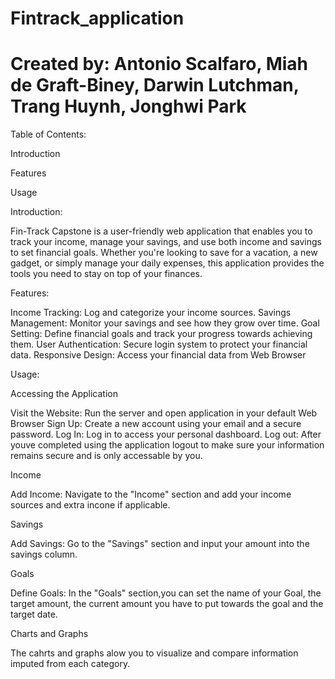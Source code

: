 ﻿# Fintrack_application
# Created by: Antonio Scalfaro, Miah de Graft-Biney, Darwin Lutchman, Trang Huynh, Jonghwi Park

Table of Contents:

Introduction

Features

Usage



Introduction:


Fin-Track Capstone is a user-friendly web application that enables you to track your income, manage your savings,
and use both income and savings to set financial goals. Whether you're looking to save for a vacation, a new gadget, or simply manage your daily 
expenses, this application provides the tools you need to stay on top of your finances.


Features:

Income Tracking: Log and categorize your income sources.
Savings Management: Monitor your savings and see how they grow over time.
Goal Setting: Define financial goals and track your progress towards achieving them.
User Authentication: Secure login system to protect your financial data.
Responsive Design: Access your financial data from Web Browser 

Usage:

Accessing the Application

Visit the Website: Run the server and open application in your default Web Browser 
Sign Up: Create a new account using your email and a secure password.
Log In: Log in to access your personal dashboard.
Log out: After youve completed using the application logout to make sure your 
information remains secure and is only accessable by you. 


Income

Add Income: Navigate to the "Income" section and add your income sources and extra incone if applicable.

Savings

Add Savings: Go to the "Savings" section and input your amount into the savings column.

Goals

Define Goals: In the "Goals" section,you can set the name of your Goal, the target amount, the current
amount you have to put towards the goal and the target date.

Charts and Graphs

The cahrts and graphs alow you to visualize and compare information imputed from each category. 
